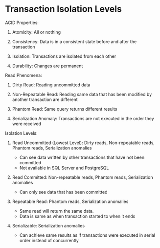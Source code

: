 # Transaction Isolation Levels

ACID Properties:

1. Atomicity: All or nothing

2. Consistency: Data is in a consistent state before and after the transaction

3. Isolation: Transactions are isolated from each other

4. Durability: Changes are permanent

Read Phenomena:

1. Dirty Read: Reading uncommitted data

2. Non-Repeatable Read: Reading same data that has been modified by another transaction are different

3. Phantom Read: Same query returns different results

4. Serialization Anomaly: Transactions are not executed in the order they were received


Isolation Levels:

1. Read Uncommitted (Lowest Level): Dirty reads, Non-repeatable reads, Phantom reads, Serialization anomalies
    - Can see data written by other transactions that have not been committed
    - Not available in SQL Server and PostgreSQL

2. Read Committed: Non-repeatable reads, Phantom reads, Serialization anomalies
    - Can only see data that has been committed

3. Repeatable Read: Phantom reads, Serialization anomalies
    - Same read will return the same data. 
    - Data is same as when transaction started to when it ends

4. Serializable: Serialization anomalies
    - Can achieve same results as if transactions were executed in serial order instead of concurrently